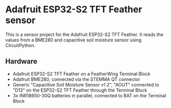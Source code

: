 # Adafruit ESP32-S2 TFT Feather sensor

This is a sensor project for the Adafruit ESP32-S2 TFT Feather. It reads the values from a BME280 and capacitive soil moisture sensor using CircuitPython.

## Hardware

- Adafruit ESP32-S2 TFT Feather on a FeatherWing Terminal Block 
- Adafruit BME280, connected via the STEMMA QT connector
- Generic "Capacitive Soil Moisture Sensor v1.2", "AOUT" connected to "D13" on the ESP32-S2 TFT Feather through the Terminal Block
- 3x INR18650-30Q batteries in parallel, connected to BAT on the Terminal Block